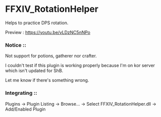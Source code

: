 # FFXIV_RotationHelper
Helps to practice DPS rotation.

Preview : https://youtu.be/vLDzNC5nNPo

### Notice ::
Not support for potions, gatherer nor crafter.

I couldn't test if this plugin is working properly because I'm on kor server which isn't updated for ShB.

Let me know if there's something wrong.

### Integrating ::

Plugins -> Plugin Listing -> Browse... -> Select FFXIV_RotationHelper.dll -> Add/Enabled Plugin
